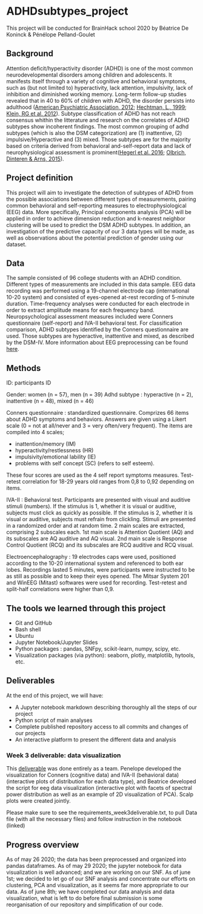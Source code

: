 # ADHDsubtypes_project

This project will be conducted for BrainHack school 2020 by Béatrice De Koninck & Pénélope Pelland-Goulet


## Background

Attention deficit/hyperactivity disorder (ADHD) is one of the most common neurodevelopmental disorders among children and adolescents. It manifests itself through a variety of cognitive and behavioral symptoms, such as (but not limited to) hyperactivity, lack attention, impulsivity, lack of inhibition and diminished working memory. Long-term follow-up studies revealed that in 40 to 60% of children with ADHD, the disorder persists into adulthood ([American Psychiatric Association, 2012](https://psycnet.apa.org/fulltext/2011-28648-001.html); [Hechtman, L., 1999](https://onlinelibrary.wiley.com/doi/10.1002/(SICI)1098-2779(1999)5:3%3C243::AID-MRDD11%3E3.0.CO;2-D); [Klein, RG et al. 2012](https://pubmed.ncbi.nlm.nih.gov/23070149/)). Subtype classification of ADHD has not reach consensus whithin the litterature and research on the correlates of ADHD subtypes show incoherent findings. The most common grouping of adhd subtypes (which is also the DSM categorization) are (1) inattentive, (2) impulsive/Hyperactive and (3) mixed. Those subtypes are for the majority based on criteria derived from behavioral and-self-report data and lack of neurophysiological assessment is prominent([Hegerl et al. 2016](https://pubmed.ncbi.nlm.nih.gov/27178310/); [Olbrich, Dinteren & Arns, 2015](https://pubmed.ncbi.nlm.nih.gov/26901357/)).

## Project definition

This project will aim to investigate the detection of subtypes of ADHD from the possible associations between different types of measurements, pairing common behavioral and self-reporting measures to electrophysiological (EEG) data. More specifically, Principal components analysis (PCA) will be applied in order to achieve dimension reduction and k-nearest neighbor clustering will be used to predict the DSM ADHD subtypes. In addition, an investigation of the predictive capacity of our 3 data types will be made, as well as observations about the potential prediction of gender using our dataset.

## Data

The sample consisted of 96 college students with an ADHD condition. Different types of measurements are included in this data sample. EEG data recording was performed using a 19-channel electrode cap (international 10-20 system) and consisted of eyes-opened at-rest recording of 5-minute duration. Time-frequency analyses were conducted for each electrode in order to extract amplitude means for each frequency band. Neuropsychological assessment measures included were Conners questionnaire (self-report) and IVA-II behavioral test.
For classification comparison, ADHD subtypes identified by the Conners questionnaire are used. Those subtypes are hyperactive, inattentive and mixed, as described by the DSM-IV. More information about EEG preprocessing can be found [here](https://github.com/brainhack-school2020/SNF_ADHDsubtypes_project/blob/master/eeg_preprocessing.md).

## Methods

ID: participants ID


Gender: women (n = 57), men (n = 39)
Adhd subtype : hyperactive (n = 2), inattentive (n = 48), mixed (n = 46)


Conners questionnaire : standardized questionnaire. Comprizes 66 items about ADHD symptoms and behaviors. Answers are given using a Likert scale (0 = not at all/never and 3 = very often/very frequent). The items are compiled into 4 scales;

   * inattention/memory (IM)
   * hyperactivity/restlessness (HR)
   * impulsivity/emotional lability (IE)
   * problems with self concept (SC) (refers to self esteem).

These four scores are used as the 4 self report symptoms measures. Test-retest correlation for 18-29 years old ranges from 0,8 to 0,92 depending on items.      

IVA-II : Behavioral test. Participants are presented with visual and auditive stimuli (numbers). If the stimulus is 1, whether it is visual or auditive, subjects must click as quickly as possible. If the stimulus is 2, whether it is visual or auditive, subjects must refrain from clickling. Stimuli are presented in a randomized order and at random time. 2 main scales are extracted, comprising 2 subscales each. 1st main scale is Attention Quotient (AQ) and its subscales are AQ auditive and AQ visual. 2nd main scale is Response Control Quotient (RCQ) and its subscales are RCQ auditive and RCQ visual.

Electroencephalography : 19 electrodes caps were used, positioned according to the 10-20 international system and referenced to both ear lobes. Recordings lasted 5 minutes, were participants were instructed to be as still as possible and to keep their eyes opened. The Mitsar System 201 and WinEEG (Mitast) softwares were used for recording. Test-retest and split-half correlations were higher than 0,9.

## The tools we learned through this project

 * Git and GitHub
 * Bash shell
 * Ubuntu
 * Jupyter Notebook/Jupyter Slides
 * Python packages : pandas, SNFpy, scikit-learn, numpy, scipy, etc.
 * Visualization packages (via python): seaborn, plotly, matplotlib, hytools, etc. 

## Deliverables

At the end of this project, we will have:

 - A Jupyter notebook markdown describing thoroughly all the steps of our project 
 - Python script of main analyses 
 - Complete published repository access to all commits and changes of our projects
 - An interactive platform to present the different data and analysis

### Week 3 deliverable: data visualization

This [deliverable](https://github.com/brainhack-school2020/SNF_ADHDsubtypes_project/blob/master/Interactive_plots_deliverable.ipynb) was done entirely as a team. Penelope developed the visualization for Conners (cognitive data) and IVA-II (behavioral data) (interactive plots of distribution for each data type), and Beatrice developed the script for eeg data visualization (interactive plot with facets of spectral power distribution as well as an example of 2D visualization of PCA). Scalp plots were created jointly.

Please make sure to see the	requirements_week3deliverable.txt, to pull Data file (with all the necessary files) and follow instruction in the notebook (linked)


## Progress overview

As of may 26 2020; the data has been preprocessed and organized into pandas dataframes. 
As of may 29 2020; the jupyter notebook for data visualization is well advanced; and we are working on our SNF.
As of june 1st; we decided to let go of our SNF analysis and concentrate our efforts on clustering, PCA and visualization, as it seems far more appropriate to our data.
As of june 8th; we have completed our data analysis and data visualization, what is left to do before final submission is some reorganisation of our repository and simplification of our code.


 

